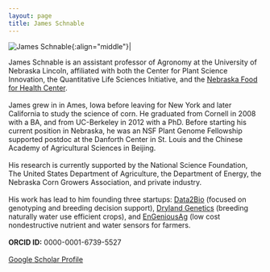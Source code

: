 ```yaml
---
layout: page
title: James Schnable
---
```


![James Schnable](/images/People_Images/jamesschnable.jpg){:align="middle"}|

James Schnable is an assistant professor of Agronomy at the University of Nebraska Lincoln, affiliated with both the Center for Plant Science Innovation, the Quantitative Life Sciences Initiative, and the [Nebraska Food for Health Center](https://foodforhealth.unl.edu/james-schnable).
<br><br>
James grew in in Ames, Iowa before leaving for New York and later California to study the science of corn. He graduated from Cornell in 2008 with a BA, and from UC-Berkeley in 2012 with a PhD. Before starting his current position in Nebraska, he was an NSF Plant Genome Fellowship supported postdoc at the Danforth Center in St. Louis and the Chinese Academy of Agricultural Sciences in Beijing. 
<br><br>
His research is currently supported by the National Science Foundation, The United States Department of Agriculture, the Department of Energy, the Nebraska Corn Growers Association, and private industry.
<br><br>
His work has lead to him founding three startups: [Data2Bio](https://www.data2bio.com/) (focused on genotyping and breeding decision support), [Dryland Genetics](http://www.drylandgenetics.com/) (breeding naturally water use efficient crops), and [EnGeniousAg](https://www.engeniousag.com/) (low cost nondestructive nutrient and water sensors for farmers.
<br><br>
**ORCID ID:** 0000-0001-6739-5527
<br><br>
[Google Scholar Profile](https://scholar.google.com/citations?user=cik4JVYAAAAJ)